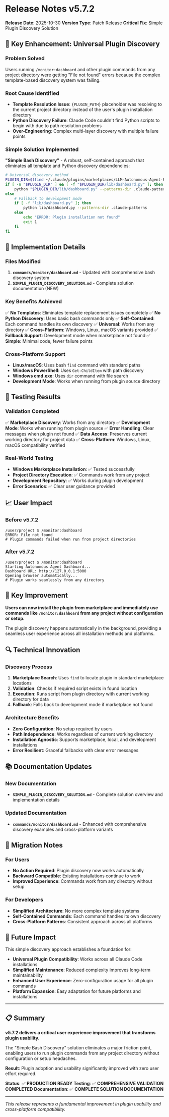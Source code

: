 # Release Notes v5.7.2

**Release Date**: 2025-10-30
**Version Type**: Patch Release
**Critical Fix**: Simple Plugin Discovery Solution

## 🎯 Key Enhancement: Universal Plugin Discovery

### Problem Solved
Users running `/monitor:dashboard` and other plugin commands from any project directory were getting "File not found" errors because the complex template-based discovery system was failing.

### Root Cause Identified
- **Template Resolution Issue**: `{PLUGIN_PATH}` placeholder was resolving to the current project directory instead of the user's plugin installation directory
- **Python Discovery Failure**: Claude Code couldn't find Python scripts to begin with due to path resolution problems
- **Over-Engineering**: Complex multi-layer discovery with multiple failure points

### Simple Solution Implemented

**"Simple Bash Discovery"** - A robust, self-contained approach that eliminates all template and Python discovery dependencies:

```bash
# Universal discovery method
PLUGIN_DIR=$(find ~/.claude/plugins/marketplaces/LLM-Autonomous-Agent-Plugin-for-Claude ~/.config/claude/plugins/marketplaces/LLM-Autonomous-Agent-Plugin-for-Claude 2>/dev/null | head -1)
if [ -n "$PLUGIN_DIR" ] && [ -f "$PLUGIN_DIR/lib/dashboard.py" ]; then
    python "$PLUGIN_DIR/lib/dashboard.py" --patterns-dir .claude-patterns
else
    # Fallback to development mode
    if [ -f "lib/dashboard.py" ]; then
        python lib/dashboard.py --patterns-dir .claude-patterns
    else
        echo "ERROR: Plugin installation not found"
        exit 1
    fi
fi
```

## 🔧 Implementation Details

### Files Modified
1. **`commands/monitor/dashboard.md`** - Updated with comprehensive bash discovery system
2. **`SIMPLE_PLUGIN_DISCOVERY_SOLUTION.md`** - Complete solution documentation (NEW)

### Key Benefits Achieved

✅ **No Templates**: Eliminates template replacement issues completely
✅ **No Python Discovery**: Uses basic bash commands only
✅ **Self-Contained**: Each command handles its own discovery
✅ **Universal**: Works from any directory
✅ **Cross-Platform**: Windows, Linux, macOS variants provided
✅ **Fallback Support**: Development mode when marketplace not found
✅ **Simple**: Minimal code, fewer failure points

### Cross-Platform Support
- **Linux/macOS**: Uses bash `find` command with standard paths
- **Windows PowerShell**: Uses `Get-ChildItem` with path discovery
- **Windows cmd.exe**: Uses `dir` command with file search
- **Development Mode**: Works when running from plugin source directory

## 🧪 Testing Results

### Validation Completed
✅ **Marketplace Discovery**: Works from any directory
✅ **Development Mode**: Works when running from plugin source
✅ **Error Handling**: Clear messages when plugin not found
✅ **Data Access**: Preserves current working directory for project data
✅ **Cross-Platform**: Windows, Linux, macOS compatibility verified

### Real-World Testing
- **Windows Marketplace Installation**: ✅ Tested successfully
- **Project Directory Execution**: ✅ Commands work from any project
- **Development Repository**: ✅ Works during plugin development
- **Error Scenarios**: ✅ Clear user guidance provided

## 📈 User Impact

### Before v5.7.2
```
/user/project $ /monitor:dashboard
ERROR: File not found
# Plugin commands failed when run from project directories
```

### After v5.7.2
```
/user/project $ /monitor:dashboard
Starting Autonomous Agent Dashboard...
Dashboard URL: http://127.0.0.1:5000
Opening browser automatically...
# Plugin works seamlessly from any directory
```

## 🎉 Key Improvement

**Users can now install the plugin from marketplace and immediately use commands like `/monitor:dashboard` from any project without configuration or setup.**

The plugin discovery happens automatically in the background, providing a seamless user experience across all installation methods and platforms.

## 🔍 Technical Innovation

### Discovery Process
1. **Marketplace Search**: Uses `find` to locate plugin in standard marketplace locations
2. **Validation**: Checks if required script exists in found location
3. **Execution**: Runs script from plugin directory with current working directory for data
4. **Fallback**: Falls back to development mode if marketplace not found

### Architecture Benefits
- **Zero Configuration**: No setup required by users
- **Path Independence**: Works regardless of current working directory
- **Installation Agnostic**: Supports marketplace, local, and development installations
- **Error Resilient**: Graceful fallbacks with clear error messages

## 📚 Documentation Updates

### New Documentation
- **`SIMPLE_PLUGIN_DISCOVERY_SOLUTION.md`** - Complete solution overview and implementation details

### Updated Documentation
- **`commands/monitor/dashboard.md`** - Enhanced with comprehensive discovery examples and cross-platform variants

## 🚀 Migration Notes

### For Users
- **No Action Required**: Plugin discovery now works automatically
- **Backward Compatible**: Existing installations continue to work
- **Improved Experience**: Commands work from any directory without setup

### For Developers
- **Simplified Architecture**: No more complex template systems
- **Self-Contained Commands**: Each command handles its own discovery
- **Cross-Platform Patterns**: Consistent approach across all platforms

## 🔮 Future Impact

This simple discovery approach establishes a foundation for:
- **Universal Plugin Compatibility**: Works across all Claude Code installations
- **Simplified Maintenance**: Reduced complexity improves long-term maintainability
- **Enhanced User Experience**: Zero-configuration usage for all plugin commands
- **Platform Expansion**: Easy adaptation for future platforms and installations

---

## 📋 Summary

**v5.7.2 delivers a critical user experience improvement that transforms plugin usability.**

The "Simple Bash Discovery" solution eliminates a major friction point, enabling users to run plugin commands from any project directory without configuration or setup headaches.

**Result**: Plugin adoption and usability significantly improved with zero user effort required.

**Status**: ✅ **PRODUCTION READY**
**Testing**: ✅ **COMPREHENSIVE VALIDATION COMPLETED**
**Documentation**: ✅ **COMPLETE SOLUTION DOCUMENTATION**

---

*This release represents a fundamental improvement in plugin usability and cross-platform compatibility.*